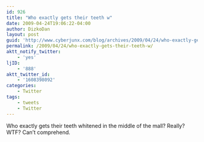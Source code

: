 ```yaml
---
id: 926
title: "Who exactly gets their teeth w"
date: 2009-04-24T19:06:22-04:00
author: DizkoDan
layout: post
guid: 'http://www.cyberjunx.com/blog/archives/2009/04/24/who-exactly-gets-their-teeth-w/'
permalink: /2009/04/24/who-exactly-gets-their-teeth-w/
aktt_notify_twitter:
    - 'yes'
ljID:
    - '888'
aktt_twitter_id:
    - '1608398092'
categories:
    - Twitter
tags:
    - tweets
    - Twitter
---
```


Who exactly gets their teeth whitened in the middle of the mall? Really? WTF? Can’t comprehend.